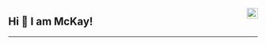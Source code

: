 <a href="https://twitter.com/shopifyLoop" target="_blank" rel="nofollow"><img align="right" alt="Mckay's Twitter" width="22px" src="https://cdn.jsdelivr.net/npm/simple-icons@v3/icons/twitter.svg" /></a></a>

## Hi 👋 I am McKay! 


---

